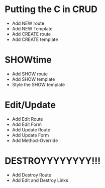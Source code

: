# Putting the C in CRUD
- Add NEW route
- Add NEW Template
- Add CREATE route
- Add CREATE template

# SHOWtime
- Add SHOW route
- Add SHOW template
- Style the SHOW template

# Edit/Update
- Add Edit Route
- Add Edit Form
- Add Update Route
- Add Update Form
- Add Method-Override

# DESTROYYYYYYYY!!!
- Add Destroy Route
- Add Edit and Destroy Links


